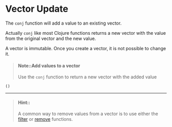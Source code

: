 # Vector Update

The `conj` function will add a value to an existing vector.

Actually `conj` like most Clojure functions returns a new vector with the value from the original vector and the new value.  

A vector is immutable. Once you create a vector, it is not possible to change it.


> #### Note::Add values to a vector
> Use the `conj` function to return a new vector with the added value
```eval-clojure
()
```

<hr / >

> #### Hint::
> A common way to remove values from a vector is to use either the [filter](https://clojuredocs.org/clojure.core/filter) or [remove](https://clojuredocs.org/clojure.core/remove) functions.
